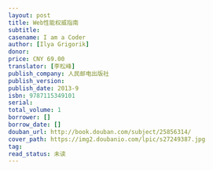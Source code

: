 ```yaml
---
layout: post
title: Web性能权威指南
subtitle: 
casename: I am a Coder
author: [Ilya Grigorik]
donor: 
price: CNY 69.00
translator: [李松峰]
publish_company: 人民邮电出版社
publish_version: 
publish_date: 2013-9
isbn: 9787115349101
serial: 
total_volume: 1
borrower: []
borrow_date: []
douban_url: http://book.douban.com/subject/25856314/
cover_path: https://img2.doubanio.com/lpic/s27249387.jpg
tag: 
read_status: 未读
---
```

